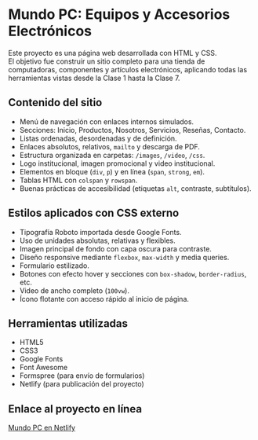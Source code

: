 # Mundo PC: Equipos y Accesorios Electrónicos

Este proyecto es una página web desarrollada con HTML y CSS.  
El objetivo fue construir un sitio completo para una tienda de computadoras, componentes y artículos electrónicos, aplicando todas las herramientas vistas desde la Clase 1 hasta la Clase 7.

## Contenido del sitio

- Menú de navegación con enlaces internos simulados.
- Secciones: Inicio, Productos, Nosotros, Servicios, Reseñas, Contacto.
- Listas ordenadas, desordenadas y de definición.
- Enlaces absolutos, relativos, `mailto` y descarga de PDF.
- Estructura organizada en carpetas: `/images`, `/video`, `/css`.
- Logo institucional, imagen promocional y video institucional.
- Elementos en bloque (`div`, `p`) y en línea (`span`, `strong`, `em`).
- Tablas HTML con `colspan` y `rowspan`.
- Buenas prácticas de accesibilidad (etiquetas `alt`, contraste, subtítulos).

## Estilos aplicados con CSS externo

- Tipografía Roboto importada desde Google Fonts.
- Uso de unidades absolutas, relativas y flexibles.
- Imagen principal de fondo con capa oscura para contraste.
- Diseño responsive mediante `flexbox`, `max-width` y media queries.
- Formulario estilizado.
- Botones con efecto hover y secciones con `box-shadow`, `border-radius`, etc.
- Video de ancho completo (`100vw`).
- Ícono flotante con acceso rápido al inicio de página.

## Herramientas utilizadas

- HTML5  
- CSS3  
- Google Fonts  
- Font Awesome  
- Formspree (para envío de formularios)  
- Netlify (para publicación del proyecto)

## Enlace al proyecto en línea

[Mundo PC en Netlify](https://cerulean-lily-97b37c.netlify.app)
